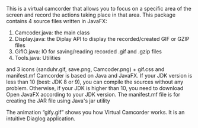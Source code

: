 This is a virtual camcorder that allows you to focus on a specific area of the screen and record the actions taking place in that area.
This package contains 4 source files written in JavaFX:
1) Camcoder.java: the main class
2) Display.java: the Diplay API to display the recorded/created GIF or GZIP files
3) GifIO.java: IO for saving/reading recorded .gif and .gzip files
4) Tools.java: Utilities
   
and 3 icons (sanduhr.gif, save.png, Camcoder.png) + gif.css and manifest.mf
Camcorder is based on Java and JavaFX. If your JDK version is less than 10 (best: JDK 8 or 9), you can compile the sources without any problem.
Otherwise, if your JDK is higher than 10, you need to download Open JavaFX according to your JDK version.
The manifest.mf file is for creating the JAR file using Java's jar utility

The animation “gify.gif” shows you how Virtual Camcorder works. It is an intuitive Diaglog application.
